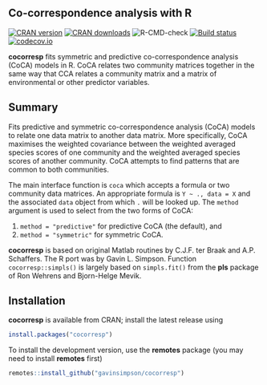## Co-correspondence analysis with R

[![CRAN version](https://www.r-pkg.org/badges/version/cocorresp)](https://cran.r-project.org/package=cocorresp)
[![CRAN downloads](https://cranlogs.r-pkg.org/badges/grand-total/cocorresp)](https://cran.r-project.org/package=cocorresp)
![R-CMD-check](https://github.com/gavinsimpson/cocorresp/workflows/R-CMD-check/badge.svg)
[![Build status](https://ci.appveyor.com/api/projects/status/u1e24ck7a61eonxr/branch/master?svg=true)](https://ci.appveyor.com/project/gavinsimpson/cocorresp/branch/master)
[![codecov.io](https://codecov.io/github/gavinsimpson/cocorresp/coverage.svg?branch=master)](https://codecov.io/github/gavinsimpson/cocorresp?branch=master)

**cocorresp** fits symmetric and predictive co-correspondence analysis (CoCA) models in R. CoCA relates two community matrices together in the same way that CCA relates a community matrix and a matrix of environmental or other predictor variables.

## Summary

Fits predictive and symmetric co-correspondence analysis (CoCA) models to relate one data matrix to another data matrix. More specifically, CoCA maximises the weighted covariance between the weighted averaged species scores of one community and the weighted averaged species scores of another community. CoCA attempts to find patterns that are common to both communities.

The main interface function is `coca` which accepts a 
formula or two community data matrices. An appropriate formula is `Y ~ ., data = X` and the associated `data` object from which `.` will be looked up. The `method` argument is used to select from the two forms of CoCA:

1. `method = "predictive"` for predictive CoCA (the default), and
2. `method = "symmetric"` for symmetric CoCA.

**cocorresp** is based on original Matlab routines by C.J.F. ter Braak and A.P. Schaffers. The R port was by Gavin L. Simpson. Function `cocorresp::simpls()` is largely based on `simpls.fit()` from the **pls** package of Ron Wehrens and Bjorn-Helge Mevik.

## Installation

**cocorresp** is available from CRAN; install the latest release using

```r
install.packages("cocorresp")
```

To install the development version, use the **remotes** package (you may need to install **remotes** first)

```r
remotes::install_github("gavinsimpson/cocorresp")
```
